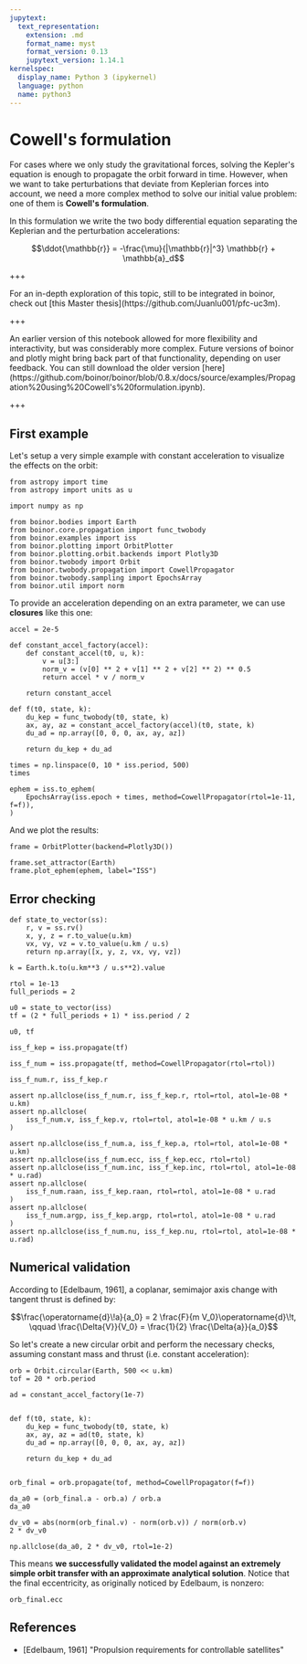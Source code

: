 ```yaml
---
jupytext:
  text_representation:
    extension: .md
    format_name: myst
    format_version: 0.13
    jupytext_version: 1.14.1
kernelspec:
  display_name: Python 3 (ipykernel)
  language: python
  name: python3
---
```


# Cowell's formulation

For cases where we only study the gravitational forces, solving the Kepler's equation is enough to propagate the orbit forward in time. However, when we want to take perturbations that deviate from Keplerian forces into account, we need a more complex method to solve our initial value problem: one of them is **Cowell's formulation**.

In this formulation we write the two body differential equation separating the Keplerian and the perturbation accelerations:

$$\ddot{\mathbb{r}} = -\frac{\mu}{|\mathbb{r}|^3} \mathbb{r} + \mathbb{a}_d$$

+++

<div class="alert alert-info">For an in-depth exploration of this topic, still to be integrated in boinor, check out [this Master thesis](https://github.com/Juanlu001/pfc-uc3m).</div>

+++

<div class="alert alert-info">An earlier version of this notebook allowed for more flexibility and interactivity, but was considerably more complex. Future versions of boinor and plotly might bring back part of that functionality, depending on user feedback. You can still download the older version [here](https://github.com/boinor/boinor/blob/0.8.x/docs/source/examples/Propagation%20using%20Cowell's%20formulation.ipynb).</div>

+++

## First example

Let's setup a very simple example with constant acceleration to visualize the effects on the orbit:

```{code-cell} ipython3
from astropy import time
from astropy import units as u

import numpy as np

from boinor.bodies import Earth
from boinor.core.propagation import func_twobody
from boinor.examples import iss
from boinor.plotting import OrbitPlotter
from boinor.plotting.orbit.backends import Plotly3D
from boinor.twobody import Orbit
from boinor.twobody.propagation import CowellPropagator
from boinor.twobody.sampling import EpochsArray
from boinor.util import norm
```

To provide an acceleration depending on an extra parameter, we can use **closures** like this one:

```{code-cell} ipython3
accel = 2e-5
```

```{code-cell} ipython3
def constant_accel_factory(accel):
    def constant_accel(t0, u, k):
        v = u[3:]
        norm_v = (v[0] ** 2 + v[1] ** 2 + v[2] ** 2) ** 0.5
        return accel * v / norm_v

    return constant_accel
```

```{code-cell} ipython3
def f(t0, state, k):
    du_kep = func_twobody(t0, state, k)
    ax, ay, az = constant_accel_factory(accel)(t0, state, k)
    du_ad = np.array([0, 0, 0, ax, ay, az])

    return du_kep + du_ad
```

```{code-cell} ipython3
times = np.linspace(0, 10 * iss.period, 500)
times
```

```{code-cell} ipython3
ephem = iss.to_ephem(
    EpochsArray(iss.epoch + times, method=CowellPropagator(rtol=1e-11, f=f)),
)
```

And we plot the results:

```{code-cell} ipython3
frame = OrbitPlotter(backend=Plotly3D())

frame.set_attractor(Earth)
frame.plot_ephem(ephem, label="ISS")
```

## Error checking

```{code-cell} ipython3
def state_to_vector(ss):
    r, v = ss.rv()
    x, y, z = r.to_value(u.km)
    vx, vy, vz = v.to_value(u.km / u.s)
    return np.array([x, y, z, vx, vy, vz])
```

```{code-cell} ipython3
k = Earth.k.to(u.km**3 / u.s**2).value
```

```{code-cell} ipython3
rtol = 1e-13
full_periods = 2
```

```{code-cell} ipython3
u0 = state_to_vector(iss)
tf = (2 * full_periods + 1) * iss.period / 2

u0, tf
```

```{code-cell} ipython3
iss_f_kep = iss.propagate(tf)
```

```{code-cell} ipython3
iss_f_num = iss.propagate(tf, method=CowellPropagator(rtol=rtol))
```

```{code-cell} ipython3
iss_f_num.r, iss_f_kep.r
```

```{code-cell} ipython3
assert np.allclose(iss_f_num.r, iss_f_kep.r, rtol=rtol, atol=1e-08 * u.km)
assert np.allclose(
    iss_f_num.v, iss_f_kep.v, rtol=rtol, atol=1e-08 * u.km / u.s
)
```

```{code-cell} ipython3
assert np.allclose(iss_f_num.a, iss_f_kep.a, rtol=rtol, atol=1e-08 * u.km)
assert np.allclose(iss_f_num.ecc, iss_f_kep.ecc, rtol=rtol)
assert np.allclose(iss_f_num.inc, iss_f_kep.inc, rtol=rtol, atol=1e-08 * u.rad)
assert np.allclose(
    iss_f_num.raan, iss_f_kep.raan, rtol=rtol, atol=1e-08 * u.rad
)
assert np.allclose(
    iss_f_num.argp, iss_f_kep.argp, rtol=rtol, atol=1e-08 * u.rad
)
assert np.allclose(iss_f_num.nu, iss_f_kep.nu, rtol=rtol, atol=1e-08 * u.rad)
```

## Numerical validation

According to [Edelbaum, 1961], a coplanar, semimajor axis change with tangent thrust is defined by:

$$\frac{\operatorname{d}\!a}{a_0} = 2 \frac{F}{m V_0}\operatorname{d}\!t, \qquad \frac{\Delta{V}}{V_0} = \frac{1}{2} \frac{\Delta{a}}{a_0}$$

So let's create a new circular orbit and perform the necessary checks, assuming constant mass and thrust (i.e. constant acceleration):

```{code-cell} ipython3
orb = Orbit.circular(Earth, 500 << u.km)
tof = 20 * orb.period

ad = constant_accel_factory(1e-7)


def f(t0, state, k):
    du_kep = func_twobody(t0, state, k)
    ax, ay, az = ad(t0, state, k)
    du_ad = np.array([0, 0, 0, ax, ay, az])

    return du_kep + du_ad


orb_final = orb.propagate(tof, method=CowellPropagator(f=f))
```

```{code-cell} ipython3
da_a0 = (orb_final.a - orb.a) / orb.a
da_a0
```

```{code-cell} ipython3
dv_v0 = abs(norm(orb_final.v) - norm(orb.v)) / norm(orb.v)
2 * dv_v0
```

```{code-cell} ipython3
np.allclose(da_a0, 2 * dv_v0, rtol=1e-2)
```

This means **we successfully validated the model against an extremely simple orbit transfer with an approximate analytical solution**. Notice that the final eccentricity, as originally noticed by Edelbaum, is nonzero:

```{code-cell} ipython3
orb_final.ecc
```

## References

* [Edelbaum, 1961] "Propulsion requirements for controllable satellites"
